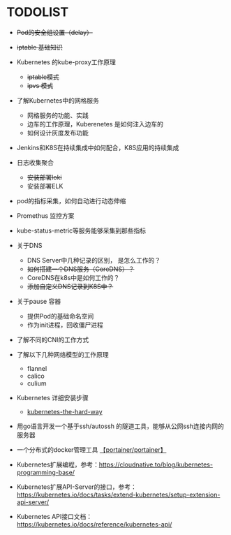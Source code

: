 # TODOLIST

- ~~Pod的安全组设置（delay）~~
- ~~iptable 基础知识~~
- Kubernetes 的kube-proxy工作原理
    - ~~iptable模式~~
    - ~~ipvs 模式~~
- 了解Kubernetes中的网格服务
  
    - 网格服务的功能、实践
    - 边车的工作原理，Kuberenetes 是如何注入边车的
    - 如何设计灰度发布功能
- Jenkins和K8S在持续集成中如何配合，K8S应用的持续集成
- 日志收集聚合

    - ~~安装部署loki~~ 
    - 安装部署ELK
- pod的指标采集，如何自动进行动态伸缩
- Promethus 监控方案
- kube-status-metric等服务能够采集到那些指标
- 关于DNS
    - DNS Server中几种记录的区别， 是怎么工作的？
    - ~~如何搭建一个DNS服务（CoreDNS）？~~
    - CoreDNS在k8s中是如何工作的？
    - ~~添加自定义DNS记录到K8S中？~~
- 关于pause 容器

    - 提供Pod的基础命名空间
    - 作为init进程，回收僵尸进程
- 了解不同的CNI的工作方式 
- 了解以下几种网络模型的工作原理
  
    - flannel
    - calico
    - culium
- Kubernetes 详细安装步骤

    - [kubernetes-the-hard-way](https://github.com/kelseyhightower/kubernetes-the-hard-way)
- 用go语言开发一个基于ssh/autossh 的隧道工具，能够从公网ssh连接内网的服务器
- 一个分布式的docker管理工具 [【portainer/portainer】](https://github.com/portainer/portainer)

- Kubernetes扩展编程，参考：https://cloudnative.to/blog/kubernetes-programming-base/
- Kubernetes扩展API-Server的接口，参考：https://kubernetes.io/docs/tasks/extend-kubernetes/setup-extension-api-server/
- Kubernetes API接口文档：https://kubernetes.io/docs/reference/kubernetes-api/